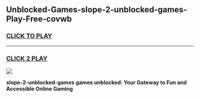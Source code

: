 
## Unblocked-Games-slope-2-unblocked-games-Play-Free-covwb
<h3>
<a href="https://premium76.site?title=slope-2-unblocked-games&ref=24M">CLICK TO PLAY</a></h3>
<hr>

<h3>
<a href="https://premium76.site?title=slope-2-unblocked-games&ref=24M">CLICK 2 PLAY</a>
  
</h3>

<a href="https://premium76.site?title=slope-2-unblocked-games&ref=24M"><img src="https://clearcache.store/games.png"></a>


**slope-2-unblocked-games games unblocked: Your Gateway to Fun and Accessible Online Gaming**
